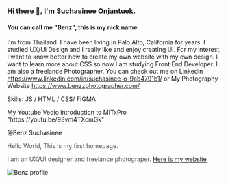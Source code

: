 ### Hi there 👋, I'm Suchasinee Onjantuek. 
#### You can call me "Benz", this is my nick name
I'm from Thailand. I have been living in Palo Alto, California for years. I studied UX/UI Design and I really like and enjoy creating UI. For my interest, I want to know better how to create my own website with my own design. I want to learn more about CSS so now I am studying Front End Developer. I am also a freelance Photographer. You can check out me on Linkedin https://www.linkedin.com/in/suchasinee-o-9ab4791b1/ or My Photography Website https://www.benzzphotographer.com/

Skills: JS / HTML / CSS/ FIGMA


<html>

<head> My Youtube Vedio introduction to MITxPro 
  "https://youtu.be/93vm4TXcmGk"
  </head>
<body>

 <a href="https://user-images.githubusercontent.com/114890026/193489421-3d2c8452-9c07-45c9-922f-956d42cd2182.JPG"></a>
  <p style="color:black;">@Benz Suchasinee </p>

  <p style="color:#4F4F4F;">Hello World, This is my first homepage.</p>
     <p1 style="color:#4F4F4F;">
        I am an UX/UI designer and freelance photograper.</p1>
<a href="https://www.benzzphotographer.com/"> Here is my website</a>
</body>
</html>

![Benz proflie](https://user-images.githubusercontent.com/114890026/193489421-3d2c8452-9c07-45c9-922f-956d42cd2182.JPG)


